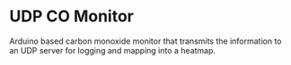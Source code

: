 UDP CO Monitor
==============

Arduino based carbon monoxide monitor that transmits the information
to an UDP server for logging and mapping into a heatmap.
